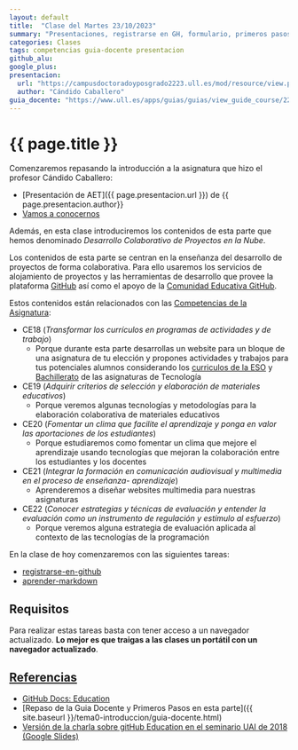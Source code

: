 ```yaml
---
layout: default
title:  "Clase del Martes 23/10/2023"
summary: "Presentaciones, registrarse en GH, formulario, primeros pasos en el aprendizaje colaborativo con GH en el aula"
categories: Clases
tags: competencias guia-docente presentacion
github_alu: 
google_plus: 
presentacion: 
  url: "https://campusdoctoradoyposgrado2223.ull.es/mod/resource/view.php?id=843"
  author: "Cándido Caballero"
guia_docente: "https://www.ull.es/apps/guias/guias/view_guide_course/2223/125771143"
---
```


# {{ page.title }}

Comenzaremos repasando la introducción a la asignatura que hizo el profesor Cándido Caballero:

* [Presentación de AET]({{ page.presentacion.url }}) de {{ page.presentacion.author}}
* [Vamos a conocernos](/vamos-a-conocernos/)

Además, en esta clase introduciremos los contenidos de esta parte que hemos denominado *Desarrollo Colaborativo de Proyectos en la Nube*.

<!--
La hemos dividido en tres:

<ul>
{% for tema in site.temas %}
  <li><a href="{{site.baseurl}}{{tema.url}}" title="{{ tema.hover }}">{{ tema.title }}</a></li>
{% endfor %}
</ul>
-->

Los contenidos de esta parte se centran en la enseñanza del desarrollo de proyectos de forma colaborativa.
Para ello usaremos los servicios de alojamiento de proyectos y las herramientas de desarrollo que provee la plataforma [GitHub](https://github.com) así como el apoyo de la  [Comunidad Educativa GitHub](https://education.github.com/).

Estos contenidos están relacionados con las [Competencias de la Asignatura](https://www.ull.es/apps/guias/guias/view_guide_course/2223/125771143):

* CE18 (*Transformar los currículos en programas de actividades y de trabajo*) 
  - Porque durante esta parte desarrollas un website para un bloque de una asignatura de tu elección y propones actividades y trabajos para tus potenciales alumnos considerando los [curriculos de la ESO](https://www.gobiernodecanarias.org/educacion/web/secundaria/informacion/ordenacion-curriculo/curriculos-de-la-educacion-secundaria-obligatoria-eso/index.html) y [Bachillerato](https://www.gobiernodecanarias.org/educacion/web/bachillerato/informacion/ordenacion_curriculo_competencias/curriculo_bach_lomce/) de las asignaturas de Tecnología
* CE19 (*Adquirir criterios de selección y elaboración de materiales educativos*) 
  - Porque veremos algunas tecnologías y metodologías para la elaboración colaborativa de materiales educativos
* CE20 (*Fomentar un clima que facilite el aprendizaje y ponga en valor las aportaciones de los estudiantes*)
  - Porque estudiaremos como fomentar un clima que mejore el aprendizaje usando tecnologías que mejoran la colaboración entre los estudiantes y los docentes
* CE21 (*Integrar la formación en comunicación audiovisual y multimedia en el proceso de enseñanza- aprendizaje*)
  - Aprenderemos a diseñar websites multimedia para nuestras asignaturas
* CE22 (*Conocer estrategias y técnicas de evaluación y entender la evaluación como un instrumento de regulación y estímulo al esfuerzo*)
  - Porque veremos alguna estrategia de evaluación aplicada al contexto de las tecnologías de la programación



En la clase de hoy comenzaremos con las siguientes tareas:

* [registrarse-en-github]({{site.baseurl}}/tema0-introduccion/practicas/registrarse-en-github/)
* [aprender-markdown]({{site.baseurl}}/tema0-introduccion/practicas/aprender-markdown/)

## Requisitos

Para realizar estas tareas basta con tener acceso a un navegador actualizado. 
**Lo mejor es que traigas a las clases un portátil con un navegador actualizado**.


## [Referencias](references)

* [GitHub Docs: Education](https://docs.github.com/en/education)
* [Repaso de la Guia Docente y Primeros Pasos en esta parte]({{ site.baseurl }}/tema0-introduccion/guia-docente.html)
* [Versión de la charla sobre gitHub Education en el seminario UAI de 2018 (Google Slides)](https://docs.google.com/presentation/d/1LAZUS4SX7axmzEUElh2Oz2DqC1cJA6PUvb1KixJ1KWw/edit?usp=sharing)